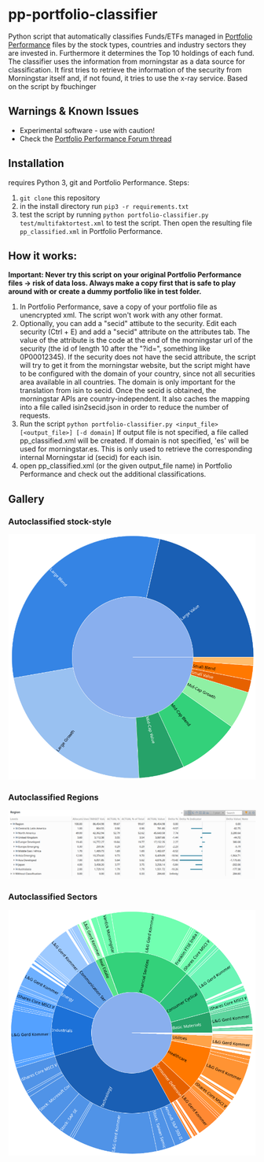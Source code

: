 # pp-portfolio-classifier


Python script that automatically classifies Funds/ETFs managed in [Portfolio Performance](https://www.portfolio-performance.info/) files by the stock types, countries and industry sectors they are invested in. Furthermore it determines the Top 10 holdings of each fund. The classifier uses the information from morningstar as a data source for classification. It first tries to retrieve the information of the security from Morningstar itself and, if not found, it tries to use the x-ray service.
Based on the script by fbuchinger

## Warnings & Known Issues
- Experimental software - use with caution! 
- Check the [Portfolio Performance Forum thread](https://forum.portfolio-performance.info/t/automatic-import-of-classifications/14672) 

## Installation
requires Python 3, git and Portfolio Performance.
Steps:
1. `git clone` this repository
2. in the install directory run `pip3 -r requirements.txt`
3. test the script by running `python portfolio-classifier.py test/multifaktortest.xml` to test the script. Then open the resulting file `pp_classified.xml` in Portfolio Performance.

## How it works:

**Important: Never try this script on your original Portfolio Performance files -> risk of data loss. Always make a copy first that is safe to play around with or create a dummy portfolio like in test folder.**

1. In Portfolio Performance, save a copy of your portfolio file as unencrypted xml. The script won't work with any other format.
1. Optionally, you can add a "secid" attibute to the security. Edit each security (Ctrl + E) and add a "secid" attribute on the attributes tab. The value of the attribute is the code at the end of the morningstar url of the security (the id of length 10 after the  "?id=", something like 0P00012345). If the security does not have the secid attribute, the script will try to get it from the morningstar website, but the script might have to be configured with the domain of your country, since not all securities area available in all countries. The domain is only important for the translation from isin to secid. Once the secid is obtained, the morningstar APIs are country-independent. It also caches the mapping into a file called isin2secid.json in order to reduce the number of requests.
3. Run the script `python portfolio-classifier.py <input_file> [<output_file>] [-d domain]` If output file is not specified, a file called pp_classified.xml will be created. If domain is not specified, 'es' will be used for morningstar.es. This is only used to retrieve the corresponding internal Morningstar id (secid) for each isin.
4. open pp_classified.xml (or the given output_file name) in Portfolio Performance and check out the additional classifications.


## Gallery

### Autoclassified stock-style
<img src="docs/img/autoclassified-stock-style.png" alt="Autoclassified Security types" width="600"/>



### Autoclassified Regions
<img src="docs/img/autoclassified-regions.png" alt="Autoclassified Regions" width="600"/>



### Autoclassified Sectors
<img src="docs/img/autoclassified-sectors.png" alt="Autoclassified Sectors" width="600"/>
